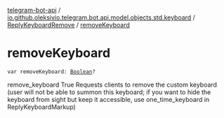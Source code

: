 [telegram-bot-api](../../index.md) / [io.github.oleksivio.telegram.bot.api.model.objects.std.keyboard](../index.md) / [ReplyKeyboardRemove](index.md) / [removeKeyboard](./remove-keyboard.md)

# removeKeyboard

`var removeKeyboard: `[`Boolean`](https://kotlinlang.org/api/latest/jvm/stdlib/kotlin/-boolean/index.html)`?`

remove_keyboard True Requests clients to remove the custom keyboard (user will not be able to summon this keyboard;
if you want to hide the keyboard from sight but keep it accessible, use one_time_keyboard in ReplyKeyboardMarkup)

